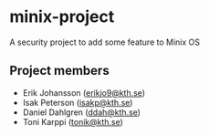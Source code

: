 # minix-project
A security project to add some feature to Minix OS

## Project members

* Erik Johansson (erikjo9@kth.se)
* Isak Peterson (isakp@kth.se)
* Daniel Dahlgren (ddah@kth.se)
* Toni Karppi (tonik@kth.se)
